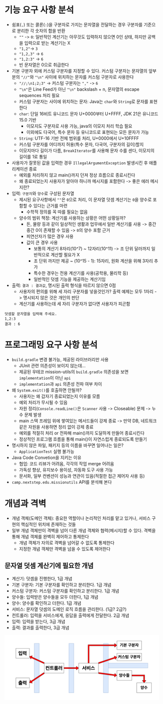 # 기능 요구 사항 분석
- 쉼표(`,`) 또는 콜론(`:`)을 구분자로 가지는 문자열을 전달하는 경우 구분자를 기준으로 분리한 각 숫자의 합을 반환
  -  `""` -> `0`: 일반적인 계산기는 아무것도 입력하지 않으면 0인 상태, 하지만 공백을 입력으로 받는 계산기는 X
  - `"1,2"`-> `3`
  - `"1,2,3"` -> `6`
  - `"1,2:3"` -> `6`
  - 빈 문자열은 0으로 취급한다
- 기본 구분자 외에 커스텀 구분자를 지정할 수 있다. 커스텀 구분자는 문자열의 앞부분의 `"//"`와 `"\n"` 사이에 위치하는 문자를 커스텀 구분자로 사용한다
  - `"//;\n1;2;3"` -> 커스텀 구분자는 `","` -> `6`
  - `"\n"`은 Line Feed가 아닌 `"\n"` backslash + n, 문자열의 escape sequences 처리 필요 
  - 커스텀 구분자는 사이에 위치하는 문자: Java는 `char`와 `String`로 문자를 표현한다
  - `char`: 단일 16비트 유니코드 문자 U+0000부터 U+FFFF, JDK 21은 유니코드 15.0 기반
    - 이모지도 구분자로 사용 가능, java의 이모지 처리 학습 필요
    - 이외에도 다국어, 특수 문자 등 유니코드로 표현되는 모든 문자가 가능
  - `String`: UTF-16 기반 전체 범위를 처리, U+0000에서 U+10FFFF
  - 커스텀 구분자를 어디까지 허용(특수 문자, 다국어, 구분자의 길이)할지
  - 이모지마다 길이가 다름, `BreakIterator`를 사용해 문자 수를 센다, 이모지의 길이를 1로 통일
- 사용자가 잘못된 값을 입력한 경우 `IllegalArgumentException` 발생시킨 후 애플리케이션 종료
  - 예외를 처리하지 않고 main()까지 던져 정상 흐름으로 종료시킨다
  - 왜 종료되었는지 사용자가 알아야 하니까 메시지를 포함한다 -> 좋은 에러 메시지란?
- 입력: `구분자`와 `양수`로 구성된 문자열
  - 제시된 요구사항에서 `""`은 `0`으로 처리, 이 문자열 덧셈 계산기는 `0`을 양수로 포함할 수 있다는 근거를 마련
    - 수학적 정의를 꼭 따를 필요는 없음
  - 양수의 범위 책정: 계산기를 사용하는 상황은 어떤 상황일까?
    - 돈, 물량 등과 같이 일상적인 생활과 업무에서 일반 계산기를 사용 -> 중간 중간 0이 존재할 수 있음 -> `0`의 양수 포함 근거
    - 피연산자가 많은 경우 사용
    - 값이 큰 경우 사용
      - 보통의 계산기 8자리(10^7) ~ 12자리(10^11) -> 조 단위 달러까지 일반적으로 계산할 필요가 X
      - 조 단위 까지만 제공 ~ (10^15 - 1): 15자리, 원화 계산을 위해 3자리 추가
      - 특수한 경우는 전용 계산기를 사용(공학용, 물리학 등)
      - 일반적인 덧셈 기능을 제공하는 계산기임
- 출력: `결과 : 결과값`, 명시된 출력 형식을 따르지 않으면 0점
  - 사용자의 편의를 위해 세 자리 구분자를 넣을것인가? 출력 예제는 모두 1자리 -> 명시되지 않은 것은 개인의 판단
  - 계산기를 사용하는데 세 자리 구분자가 없다면 사용자가 피곤함
```text
덧셈할 문자열을 입력해 주세요.
1,2:3
결과 : 6
```

# 프로그래밍 요구 사항 분석
- `build.gradle` 변경 불가능, 제공된 라이브러리만 사용
  - JUnit 관련 의존성이 보이지 않는데...
  - 제공된 우테코 mission-utils의 `build.gradle` 의존성을 보면 `implementation`이 아닌  `api`
  - `implementation`과 `api` 의존성 전파 여부 차이
- 왜 `System.exit()`를 호출하면 안될까?
  - 사용자는 왜 갑자기 종료되었는지 이유를 모름
  - 예외 처리가 무시될 수 있음
  - 자원 정리(`Console.readLine()`은 `Scanner` 사용 -> Closeable) 문제 -> 누수 문제 발생
  - main 스택 프레임 위에 쌓여있는 메서드들이 강제 종료 -> 만약 DB, 네트워크 같은 자원을 사용하면 정리 없이 강제 종료
  - 예외를 적절히 처리 or 전파해 main()까지 도달하게 만들어 종료시킨다
  - 정상적인 프로그램 흐름을 통해 main()이 자연스럽게 종료되도록 만들기
- 명시하지 않은 파일, 패키지 등의 이름을 바꾸면 일어나는 일은?
  - `ApplicationTest` 실행 불가능
- Java Code Convetion을 지키는 이유
  - 협업: 코드 리뷰가 어려움, 각각의 작업 merge 어려움
  - 가독성 향상, 유지보수 용이성, 자동화 도구 사용 가능
  - 문서화, 일부 컨벤션이 성능과 연관이 있음(적절한 접근 제어자 사용 등)
- `camp.nextstep.edu.missionutils` API를 분석해 본다

# 개념과 격벽
- 개념 객체(도메인 객체): 중요한 역할이나 논리적인 처리를 맡고 있거나, 서비스 구현의 핵심적인 위치에 존재하는 것들
- 일부 개념 객체만이 격벽을 넘어 다른 개념 객체와 협력(메시지)할 수 있다. 격벽을 통해 개념 객체를 완벽히 제어하고 통제한다
  - 개념 객체가 자의로 격벽을 넘어갈 수 없도록 통제한다
  - 지정한 개념 객체만 격벽을 넘을 수 있도록 제어한다

## 문자열 덧셈 계산기에 필요한 개념
- 계산기: 덧셈을 진행한다, 1급 개념
- 기본 구분자: 기본 구분자를 확인하고 분리한다. 1급 개념
- 커스텀 구분자: 커스텀 구분자를 확인하고 분리한다. 1급 개념
- 양수들: 입력받은 양수들을 모두 더한다, 1급 개념
- 양수: 양수를 확인하고 더한다. 1급 개념
- 서비스: 문자열 덧셈의 도메인 로직 흐름을 관리한다. (1급? 2급?)
- 컨트롤러: 입력을 서비스에게, 응답을 출력에게 전달한다. 2급 개념
- 입력: 입력을 받는다, 3급 개념
- 출력: 결과를 출력한다, 3급 개념

<img width="700" alt="image" src="./images/concept-bulkhead.png">
